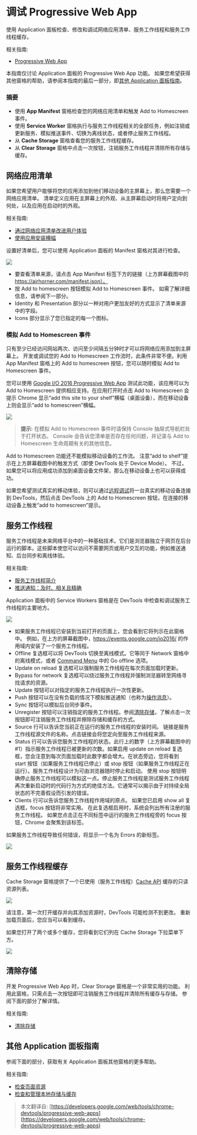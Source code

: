 # 调试 Progressive Web App

使用 Application 面板检查、修改和调试网络应用清单、服务工作线程和服务工作线程缓存。

相关指南: 

- [Progressive Web App](https://developers.google.com/web/progressive-web-apps)

本指南仅讨论 Application 面板的 Progressive Web App 功能。 如果您希望获得其他窗格的帮助，请参阅本指南的最后一部分，即[其他 Application 面板指南](https://developers.google.com/web/tools/chrome-devtools/progressive-web-apps#other)。

### 摘要

- 使用 **App Manifest** 窗格检查您的网络应用清单和触发 Add to Homescreen 事件。
- 使用 **Service Worker** 窗格执行与服务工作线程相关的全部任务，例如注销或更新服务、模拟推送事件、切换为离线状态，或者停止服务工作线程。
- 从 **Cache Storage** 窗格查看您的服务工作线程缓存。
- 从 **Clear Storage** 窗格中点击一次按钮，注销服务工作线程并清除所有存储与缓存。

## 网络应用清单

如果您希望用户能够将您的应用添加到他们移动设备的主屏幕上，那么您需要一个网络应用清单。 清单定义应用在主屏幕上的外观、从主屏幕启动时将用户定向到何处，以及应用在启动时的外观。

相关指南:

- [通过网络应用清单改进用户体验]()
- [使用应用安装横幅]()

设置好清单后，您可以使用 Application 面板的 Manifest 窗格对其进行检查。

![](images/manifest.png)

- 要查看清单来源，请点击 App Manifest 标签下方的链接（上方屏幕截图中的 https://airhorner.com/manifest.json）。
- 按 Add to homescreen 按钮模拟 Add to Homescreen 事件。 如需了解详细信息，请参阅下一部分。
- Identity 和 Presentation 部分以一种对用户更加友好的方式显示了清单来源中的字段。
- Icons 部分显示了您已指定的每一个图标。

### 模拟 Add to Homescreen 事件

只有至少已经访问网站两次、访问至少间隔五分钟时才可以将网络应用添加到主屏幕上。 开发或调试您的 Add to Homescreen 工作流时，此条件非常不便。利用 App Manifest 窗格上的 Add to homescreen 按钮，您可以随时模拟 Add to Homescreen 事件。

您可以使用 [Google I/O 2016 Progressive Web App](https://events.google.com/io2016/) 测试此功能，该应用可以为 Add to Homescreen 提供相应支持。在应用打开时点击 Add to Homescreen 会提示 Chrome 显示“add this site to your shelf”横幅（桌面设备），而在移动设备上则会显示“add to homescreen”横幅。

![](images/io.png)

> **提示:** 在模拟 Add to Homescreen 事件时请保持 Console 抽屉式导航栏处于打开状态。 Console 会告诉您清单是否存在任何问题，并记录与 Add to Homescreen 生命周期有关的其他信息。

Add to Homescreen 功能还不能模拟移动设备的工作流。 注意“add to shelf”提示在上方屏幕截图中的触发方式（即使 DevTools 处于 Device Mode）。 不过，如果您可以将应用成功添加到桌面设备文件架，那么在移动设备上也可以获得成功。

如果您希望测试真实的移动体验，则可以通过[远程调试](https://developers.google.com/web/tools/chrome-devtools/remote-debugging/)将一台真实的移动设备连接到 DevTools，然后点击 DevTools 上的 Add to Homescreen 按钮，在连接的移动设备上触发“add to homescreen”提示。

## 服务工作线程

服务工作线程是未来网络平台中的一种基础技术。它们是浏览器独立于网页在后台运行的脚本。这些脚本使您可以访问不需要网页或用户交互的功能，例如推送通知、后台同步和离线体验。

相关指南:

- [服务工作线程简介](https://developers.google.com/web/fundamentals/primers/service-worker)
- [推送通知：及时、相关且精确](https://developers.google.com/web/fundamentals/push-notifications)

Application 面板中的 Service Workers 窗格是在 DevTools 中检查和调试服务工作线程的主要地方。

![](images/sw.png)

- 如果服务工作线程已安装到当前打开的页面上，您会看到它将列示在此窗格中。 例如，在上方的屏幕截图中，https://events.google.com/io2016/ 的作用域内安装了一个服务工作线程。
- Offline 复选框可以将 DevTools 切换至离线模式。它等同于 Network 窗格中的离线模式，或者 [Command Menu](https://developers.google.com/web/tools/chrome-devtools/settings#command-menu) 中的 Go offline 选项。
- Update on reload 复选框可以强制服务工作线程在每次页面加载时更新。
- Bypass for network 复选框可以绕过服务工作线程并强制浏览器转至网络寻找请求的资源。
- Update 按钮可以对指定的服务工作线程执行一次性更新。
- Push 按钮可以在没有负载的情况下模拟推送通知（也称为[操作消息](https://developers.google.com/web/fundamentals/push-notifications/how-push-works)）。
- Sync 按钮可以模拟后台同步事件。
- Unregister 按钮可以注销指定的服务工作线程。参阅[清除存储](https://developers.google.com/web/tools/chrome-devtools/progressive-web-apps#clear-storage)，了解点击一次按钮即可注销服务工作线程并擦除存储和缓存的方式。
- Source 行可以告诉您当前正在运行的服务工作线程的安装时间。 链接是服务工作线程源文件的名称。点击链接会将您定向至服务工作线程来源。
- Status 行可以告诉您服务工作线程的状态。此行上的数字（上方屏幕截图中的 #1）指示服务工作线程已被更新的次数。如果启用 update on reload 复选框，您会注意到每次页面加载时此数字都会增大。在状态旁边，您将看到 start 按钮（如果服务工作线程已停止）或 stop 按钮（如果服务工作线程正在运行）。服务工作线程设计为可由浏览器随时停止和启动。 使用 stop 按钮明确停止服务工作线程可以模拟这一点。停止服务工作线程是测试服务工作线程再次重新启动时的代码行为方式的绝佳方法。它通常可以揭示由于对持续全局状态的不完善假设而引发的错误。
- Clients 行可以告诉您服务工作线程作用域的原点。 如果您已启用 show all 复选框，focus 按钮将非常实用。 在此复选框启用时，系统会列出所有注册的服务工作线程。 如果您点击正在不同标签中运行的服务工作线程旁的 focus 按钮，Chrome 会聚焦到该标签。

如果服务工作线程导致任何错误，将显示一个名为 Errors 的新标签。

![](images/sw-error.png)

## 服务工作线程缓存

Cache Storage 窗格提供了一个已使用（服务工作线程）[Cache API](https://developer.mozilla.org/en-US/docs/Web/API/Cache) 缓存的只读资源列表。

![](images/sw-cache.png)

请注意，第一次打开缓存并向其添加资源时，DevTools 可能检测不到更改。 重新加载页面后，您应当可以看到缓存。

如果您打开了两个或多个缓存，您将看到它们列在 Cache Storage 下拉菜单下方。

![](images/multiple-caches.png)

## 清除存储

开发 Progressive Web App 时，Clear Storage 窗格是一个非常实用的功能。 利用此窗格，只需点击一次按钮即可注销服务工作线程并清除所有缓存与存储。 参阅下面的部分了解详情。

相关指南:

- [清除存储](https://developers.google.com/web/tools/chrome-devtools/iterate/manage-data/local-storage#clear-storage)

## 其他 Application 面板指南

参阅下面的部分，获取有关 Application 面板其他窗格的更多帮助。

相关指南:

- [检查页面资源](https://developers.google.com/web/tools/chrome-devtools/iterate/manage-data/page-resources)
- [检查和管理本地存储与缓存](https://developers.google.com/web/tools/chrome-devtools/iterate/manage-data/local-storage)

> 本文翻译自: [https://developers.google.com/web/tools/chrome-devtools/progressive-web-apps](https://developers.google.com/web/tools/chrome-devtools/progressive-web-apps)